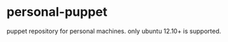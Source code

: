 personal-puppet
===============

puppet repository for personal machines.  only ubuntu 12.10+ is supported.
